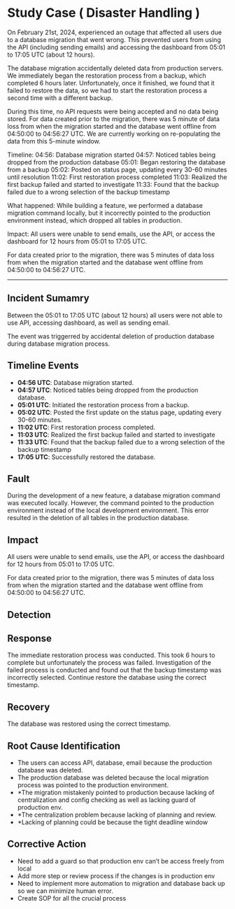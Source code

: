# Study Case ( Disaster Handling )

On February 21st, 2024, experienced an outage that affected all users due to a database migration that went wrong. This prevented users from using the API (including sending emails) and accessing the dashboard from 05:01 to 17:05 UTC (about 12 hours).

The database migration accidentally deleted data from production servers. We immediately began the restoration process from a backup, which completed 6 hours later. Unfortunately, once it finished, we found that it failed to restore the data, so we had to start the restoration process a second time with a different backup.

During this time, no API requests were being accepted and no data being stored. For data created prior to the migration, there was 5 minute of data loss from when the migration started and the database went offline from 04:50:00 to 04:56:27 UTC. We are currently working on re-populating the data from this 5-minute window.

Timeline:
04:56: Database migration started
04:57: Noticed tables being dropped from the production database
05:01: Began restoring the database from a backup
05:02: Posted on status page, updating every 30-60 minutes until resolution
11:02: First restoration process completed
11:03: Realized the first backup failed and started to investigate
11:33: Found that the backup failed due to a wrong selection of the backup timestamp

What happened:
While building a feature, we performed a database migration command locally, but it incorrectly pointed to the production environment instead, which dropped all tables in production.

Impact:
All users were unable to send emails, use the API, or access the dashboard for 12 hours from 05:01 to 17:05 UTC.

For data created prior to the migration, there was 5 minutes of data loss from when the migration started and the database went offline from 04:50:00 to 04:56:27 UTC.

---

## Incident Sumamry

Between the 05:01 to 17:05 UTC (about 12 hours) all users were not able to use API, accessing dashboard, as well as sending email.

The event was triggerred by accidental deletion of production database during database migration process.

## Timeline Events

- **04:56 UTC**: Database migration started.
- **04:57 UTC**: Noticed tables being dropped from the production database.
- **05:01 UTC**: Initiated the restoration process from a backup.
- **05:02 UTC**: Posted the first update on the status page, updating every 30-60 minutes.
- **11:02 UTC**: First restoration process completed.
- **11:03 UTC**: Realized the first backup failed and started to investigate
- **11:33 UTC**: Found that the backup failed due to a wrong selection of the backup timestamp
- **17:05 UTC**: Successfully restored the database.

## Fault

During the development of a new feature, a database migration command was executed locally. However, the command pointed to the production environment instead of the local development environment. This error resulted in the deletion of all tables in the production database.

## Impact

All users were unable to send emails, use the API, or access the dashboard for 12 hours from 05:01 to 17:05 UTC.

For data created prior to the migration, there was 5 minutes of data loss from when the migration started and the database went offline from 04:50:00 to 04:56:27 UTC.

## Detection

## Response

The immediate restoration process was conducted. This took 6 hours to complete but unfortunately the process was failed. Investigation of the failed process is conducted and found out that the backup timestamp was incorrectly selected. Continue restore the database using the correct timestamp.

## Recovery

The database was restored using the correct timestamp.

## Root Cause Identification

- The users can access API, database, email because the production database was deleted.
- The production database was deleted because the local migration process was pointed to the production environment.
- \*The migration mistakenly pointed to production because lacking of centralization and config checking as well as lacking guard of production env.
- \*The centralization problem because lacking of planning and review.
- \*Lacking of planning could be because the tight deadline window

## Corrective Action

- Need to add a guard so that production env can’t be access freely from local
- Add more step or review process if the changes is in production env
- Need to implement more automation to migration and database back up so we can minimize human error.
- Create SOP for all the crucial process
